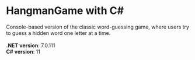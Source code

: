 # HangmanGame with C#
Console-based version of the classic word-guessing game, where users try to guess a hidden word one letter at a time.
<br> <br>
**.NET version**: 7.0.111 <br>
**C# version**: 11
